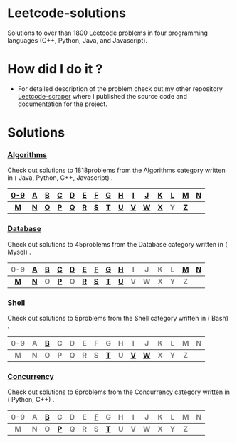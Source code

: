 # Leetcode-solutions
Solutions to over than 1800 Leetcode problems in four programming languages (C++, Python, Java, and Javascript).
# How did I do it ? #
  - For detailed description of the problem check out my other repository [Leetcode-scraper](https://github.com/AnasImloul/Leetcode-solutions/) where I published the source code and documentation for the project.
# Solutions
### [Algorithms](./algorithms/#algorithms-solutions) ###
Check out solutions to 1818problems from the Algorithms category written in ( Java, Python, C++, Javascript) . 

|[0-9](./0-9/#algorithms-solutions)|[A](./A/#algorithms-solutions)|[B](./B/#algorithms-solutions)|[C](./C/#algorithms-solutions)|[D](./D/#algorithms-solutions)|[E](./E/#algorithms-solutions)|[F](./F/#algorithms-solutions)|[G](./G/#algorithms-solutions)|[H](./H/#algorithms-solutions)|[I](./I/#algorithms-solutions)|[J](./J/#algorithms-solutions)|[K](./K/#algorithms-solutions)|[L](./L/#algorithms-solutions)|[M](./M/#algorithms-solutions)|[N](./N/#algorithms-solutions)|
|:--------------------------------:|:----------------------------:|:----------------------------:|:----------------------------:|:----------------------------:|:----------------------------:|:----------------------------:|:----------------------------:|:----------------------------:|:----------------------------:|:----------------------------:|:----------------------------:|:----------------------------:|:----------------------------:|:----------------------------:|
|**[M](./M/#algorithms-solutions)**|**[N](./N/#algorithms-solutions)**|**[O](./O/#algorithms-solutions)**|**[P](./P/#algorithms-solutions)**|**[Q](./Q/#algorithms-solutions)**|**[R](./R/#algorithms-solutions)**|**[S](./S/#algorithms-solutions)**|**[T](./T/#algorithms-solutions)**|**[U](./U/#algorithms-solutions)**|**[V](./V/#algorithms-solutions)**|**[W](./W/#algorithms-solutions)**|**[X](./X/#algorithms-solutions)**|**<span style='color:grey'>  Y  </span>**|**[Z](./Z/#algorithms-solutions)**|
### [Database](./database/#database-solutions) ###
Check out solutions to 45problems from the Database category written in ( Mysql) . 

|<span style='color:grey'>  0-9 </span>|[A](./A/#database-solutions)|[B](./B/#database-solutions)|[C](./C/#database-solutions)|[D](./D/#database-solutions)|[E](./E/#database-solutions)|[F](./F/#database-solutions)|[G](./G/#database-solutions)|[H](./H/#database-solutions)|<span style='color:grey'>  I </span>|<span style='color:grey'>  J </span>|<span style='color:grey'>  K </span>|<span style='color:grey'>  L </span>|[M](./M/#database-solutions)|[N](./N/#database-solutions)|
|:------------------------------------:|:--------------------------:|:--------------------------:|:--------------------------:|:--------------------------:|:--------------------------:|:--------------------------:|:--------------------------:|:--------------------------:|:----------------------------------:|:----------------------------------:|:----------------------------------:|:----------------------------------:|:--------------------------:|:--------------------------:|
|**[M](./M/#database-solutions)**|**[N](./N/#database-solutions)**|**<span style='color:grey'>  O  </span>**|**[P](./P/#database-solutions)**|**<span style='color:grey'>  Q  </span>**|**[R](./R/#database-solutions)**|**[S](./S/#database-solutions)**|**[T](./T/#database-solutions)**|**[U](./U/#database-solutions)**|**<span style='color:grey'>  V  </span>**|**<span style='color:grey'>  W  </span>**|**<span style='color:grey'>  X  </span>**|**<span style='color:grey'>  Y  </span>**|**<span style='color:grey'>  Z  </span>**|
### [Shell](./shell/#shell-solutions) ###
Check out solutions to 5problems from the Shell category written in ( Bash) . 

|<span style='color:grey'>  0-9 </span>|<span style='color:grey'>  A </span>|[B](./B/#shell-solutions)|<span style='color:grey'>  C </span>|<span style='color:grey'>  D </span>|<span style='color:grey'>  E </span>|<span style='color:grey'>  F </span>|<span style='color:grey'>  G </span>|<span style='color:grey'>  H </span>|<span style='color:grey'>  I </span>|<span style='color:grey'>  J </span>|<span style='color:grey'>  K </span>|<span style='color:grey'>  L </span>|<span style='color:grey'>  M </span>|<span style='color:grey'>  N </span>|
|:------------------------------------:|:----------------------------------:|:-----------------------:|:----------------------------------:|:----------------------------------:|:----------------------------------:|:----------------------------------:|:----------------------------------:|:----------------------------------:|:----------------------------------:|:----------------------------------:|:----------------------------------:|:----------------------------------:|:----------------------------------:|:----------------------------------:|
|**<span style='color:grey'>  M  </span>**|**<span style='color:grey'>  N  </span>**|**<span style='color:grey'>  O  </span>**|**<span style='color:grey'>  P  </span>**|**<span style='color:grey'>  Q  </span>**|**<span style='color:grey'>  R  </span>**|**<span style='color:grey'>  S  </span>**|**[T](./T/#shell-solutions)**|**<span style='color:grey'>  U  </span>**|**[V](./V/#shell-solutions)**|**[W](./W/#shell-solutions)**|**<span style='color:grey'>  X  </span>**|**<span style='color:grey'>  Y  </span>**|**<span style='color:grey'>  Z  </span>**|
### [Concurrency](./concurrency/#concurrency-solutions) ###
Check out solutions to 6problems from the Concurrency category written in ( Python, C++) . 

|<span style='color:grey'>  0-9 </span>|<span style='color:grey'>  A </span>|[B](./B/#concurrency-solutions)|<span style='color:grey'>  C </span>|<span style='color:grey'>  D </span>|<span style='color:grey'>  E </span>|[F](./F/#concurrency-solutions)|<span style='color:grey'>  G </span>|<span style='color:grey'>  H </span>|<span style='color:grey'>  I </span>|<span style='color:grey'>  J </span>|<span style='color:grey'>  K </span>|<span style='color:grey'>  L </span>|<span style='color:grey'>  M </span>|<span style='color:grey'>  N </span>|
|:------------------------------------:|:----------------------------------:|:-----------------------------:|:----------------------------------:|:----------------------------------:|:----------------------------------:|:-----------------------------:|:----------------------------------:|:----------------------------------:|:----------------------------------:|:----------------------------------:|:----------------------------------:|:----------------------------------:|:----------------------------------:|:----------------------------------:|
|**<span style='color:grey'>  M  </span>**|**<span style='color:grey'>  N  </span>**|**<span style='color:grey'>  O  </span>**|**[P](./P/#concurrency-solutions)**|**<span style='color:grey'>  Q  </span>**|**<span style='color:grey'>  R  </span>**|**<span style='color:grey'>  S  </span>**|**[T](./T/#concurrency-solutions)**|**<span style='color:grey'>  U  </span>**|**<span style='color:grey'>  V  </span>**|**<span style='color:grey'>  W  </span>**|**<span style='color:grey'>  X  </span>**|**<span style='color:grey'>  Y  </span>**|**<span style='color:grey'>  Z  </span>**|